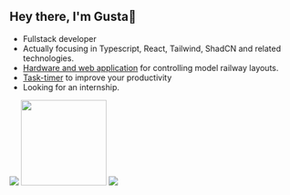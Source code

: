 ## Hey there, I'm Gusta👋

-  Fullstack developer
-  Actually focusing in Typescript, React, Tailwind, ShadCN and related technologies.
-  [Hardware and web application](https://github.com/gustacamara/py-ui) for controlling model railway layouts.
-  [Task-timer](https://gustacamara.github.io/task-timer/) to improve your productivity
-  Looking for an internship.

<div>
  <img loading="lazy" src="https://github-readme-stats.vercel.app/api?username=gustacamara&hide=stars,issues&theme=transparent&show_icons=true"/>
  <img loading="lazy" height="150em" src="https://github-readme-stats.vercel.app/api/top-langs/?username=gustacamara&theme=transparent&layout=compact"/>
  
  <a href="https://skillicons.dev">
  <img src="https://skillicons.dev/icons?i=docker,git,c,ts,js,html,css,react,java,python,mysql,nodejs,figma,tailwind,vite" />
  </a>
</div>
